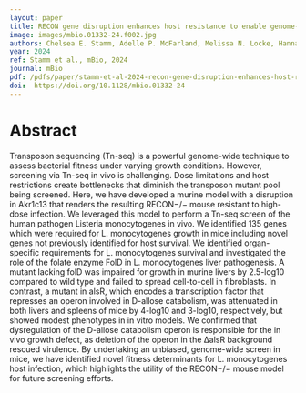 ```yaml
---
layout: paper
title: RECON gene disruption enhances host resistance to enable genome-wide evaluation of intracellular pathogen fitness during infection
image: images/mbio.01332-24.f002.jpg
authors: Chelsea E. Stamm, Adelle P. McFarland, Melissa N. Locke, Hannah Tabakh, Qing Tang, Maureen K. Thomason, Joshua J. Woodward.
year: 2024
ref: Stamm et al., mBio, 2024
journal: mBio
pdf: /pdfs/paper/stamm-et-al-2024-recon-gene-disruption-enhances-host-resistance-to-enable-genome-wide-evaluation-of-intracellular.pdf
doi:  https://doi.org/10.1128/mbio.01332-24
---
```


# Abstract
Transposon sequencing (Tn-seq) is a powerful genome-wide technique to assess bacterial fitness under varying growth conditions. However, screening via Tn-seq in vivo is challenging. Dose limitations and host restrictions create bottlenecks that diminish the transposon mutant pool being screened. Here, we have developed a murine model with a disruption in Akr1c13 that renders the resulting RECON−/− mouse resistant to high-dose infection. We leveraged this model to perform a Tn-seq screen of the human pathogen Listeria monocytogenes in vivo. We identified 135 genes which were required for L. monocytogenes growth in mice including novel genes not previously identified for host survival. We identified organ-specific requirements for L. monocytogenes survival and investigated the role of the folate enzyme FolD in L. monocytogenes liver pathogenesis. A mutant lacking folD was impaired for growth in murine livers by 2.5-log10 compared to wild type and failed to spread cell-to-cell in fibroblasts. In contrast, a mutant in alsR, which encodes a transcription factor that represses an operon involved in D-allose catabolism, was attenuated in both livers and spleens of mice by 4-log10 and 3-log10, respectively, but showed modest phenotypes in in vitro models. We confirmed that dysregulation of the D-allose catabolism operon is responsible for the in vivo growth defect, as deletion of the operon in the ∆alsR background rescued virulence. By undertaking an unbiased, genome-wide screen in mice, we have identified novel fitness determinants for L. monocytogenes host infection, which highlights the utility of the RECON−/− mouse model for future screening efforts.



